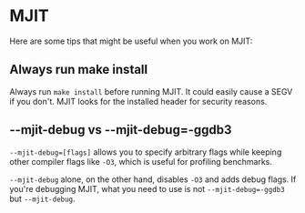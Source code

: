 # MJIT

Here are some tips that might be useful when you work on MJIT:

## Always run make install

Always run `make install` before running MJIT. It could easily cause a SEGV if you don't.
MJIT looks for the installed header for security reasons.

## --mjit-debug vs --mjit-debug=-ggdb3

`--mjit-debug=[flags]` allows you to specify arbitrary flags while keeping other compiler flags like `-O3`,
which is useful for profiling benchmarks.

`--mjit-debug` alone, on the other hand, disables `-O3` and adds debug flags.
If you're debugging MJIT, what you need to use is not `--mjit-debug=-ggdb3` but `--mjit-debug`.
